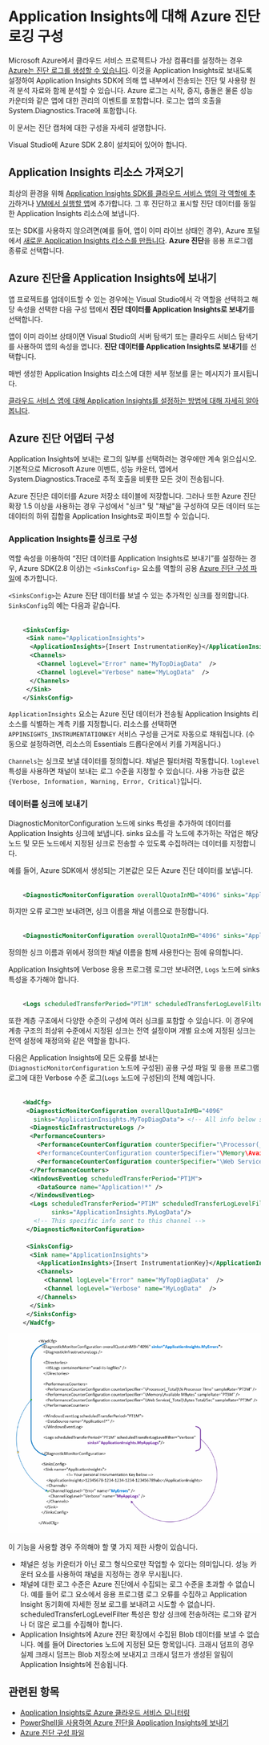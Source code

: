 <properties
    pageTitle="Application Insights에 Azure 진단 로그 보내기"
    description="Application Insights 포털로 전송되는 Azure 클라우드 서비스 진단 로그에 대한 세부 정보를 구성합니다."
    services="application-insights"
    documentationCenter=".net"
    authors="sbtron"
    manager="douge"/>

<tags
    ms.service="application-insights"
    ms.workload="tbd"
	ms.tgt_pltfrm="ibiza"
    ms.devlang="na"
    ms.topic="article"
	ms.date="11/17/2015"
    ms.author="awills"/>

# Application Insights에 대해 Azure 진단 로깅 구성

Microsoft Azure에서 클라우드 서비스 프로젝트나 가상 컴퓨터를 설정하는 경우 [Azure는 진단 로그를 생성할 수 있습니다](../vs-azure-tools-diagnostics-for-cloud-services-and-virtual-machines.md). 이것을 Application Insights로 보내도록 설정하여 Application Insights SDK에 의해 앱 내부에서 전송되는 진단 및 사용량 원격 분석 자료와 함께 분석할 수 있습니다. Azure 로그는 시작, 중지, 충돌은 물론 성능 카운터와 같은 앱에 대한 관리의 이벤트를 포함합니다. 로그는 앱의 호출을 System.Diagnostics.Trace에 포함합니다.

이 문서는 진단 캡처에 대한 구성을 자세히 설명합니다.

Visual Studio에 Azure SDK 2.8이 설치되어 있어야 합니다.

## Application Insights 리소스 가져오기

최상의 환경을 위해 [Application Insights SDK를 클라우드 서비스 앱의 각 역할에 추가](app-insights-cloudservices.md)하거나 [VM에서 실행할 앱](app-insights-overview.md)에 추가합니다. 그 후 진단하고 표시할 진단 데이터를 동일한 Application Insights 리소스에 보냅니다.

또는 SDK를 사용하지 않으려면(예를 들어, 앱이 이미 라이브 상태인 경우), Azure 포털에서 [새로운 Application Insights 리소스를 만듭니다](app-insights-create-new-resource.md). **Azure 진단**을 응용 프로그램 종류로 선택합니다.


## Azure 진단을 Application Insights에 보내기

앱 프로젝트를 업데이트할 수 있는 경우에는 Visual Studio에서 각 역할을 선택하고 해당 속성을 선택한 다음 구성 탭에서 **진단 데이터를 Application Insights로 보내기**를 선택합니다.

앱이 이미 라이브 상태이면 Visual Studio의 서버 탐색기 또는 클라우드 서비스 탐색기를 사용하여 앱의 속성을 엽니다. **진단 데이터를 Application Insights로 보내기**를 선택합니다.

매번 생성한 Application Insights 리소스에 대한 세부 정보를 묻는 메시지가 표시됩니다.

[클라우드 서비스 앱에 대해 Application Insights를 설정하는 방법에 대해 자세히 알아봅니다](app-insights-cloudservices.md).

## Azure 진단 어댑터 구성

Application Insights에 보내는 로그의 일부를 선택하려는 경우에만 계속 읽으십시오. 기본적으로 Microsoft Azure 이벤트, 성능 카운터, 앱에서 System.Diagnostics.Trace로 추적 호출을 비롯한 모든 것이 전송됩니다.

Azure 진단은 데이터를 Azure 저장소 테이블에 저장합니다. 그러나 또한 Azure 진단 확장 1.5 이상을 사용하는 경우 구성에서 "싱크" 및 "채널"을 구성하여 모든 데이터 또는 데이터의 하위 집합을 Application Insights로 파이프할 수 있습니다.

### Application Insights를 싱크로 구성

역할 속성을 이용하여 “진단 데이터를 Application Insights로 보내기”를 설정하는 경우, Azure SDK(2.8 이상)는 `<SinksConfig>` 요소를 역할의 공용 [Azure 진단 구성 파일](https://msdn.microsoft.com/library/azure/dn782207.aspx)에 추가합니다.

`<SinksConfig>`는 Azure 진단 데이터를 보낼 수 있는 추가적인 싱크를 정의합니다. `SinksConfig`의 예는 다음과 같습니다.

```xml

    <SinksConfig>
     <Sink name="ApplicationInsights">
      <ApplicationInsights>{Insert InstrumentationKey}</ApplicationInsights>
      <Channels>
        <Channel logLevel="Error" name="MyTopDiagData"  />
        <Channel logLevel="Verbose" name="MyLogData"  />
      </Channels>
     </Sink>
    </SinksConfig>

```

`ApplicationInsights` 요소는 Azure 진단 데이터가 전송될 Application Insights 리소스를 식별하는 계측 키를 지정합니다. 리소스를 선택하면 `APPINSIGHTS_INSTRUMENTATIONKEY` 서비스 구성을 근거로 자동으로 채워집니다. (수동으로 설정하려면, 리소스의 Essentials 드롭다운에서 키를 가져옵니다.)

`Channels`는 싱크로 보낼 데이터를 정의합니다. 채널은 필터처럼 작동합니다. `loglevel` 특성을 사용하면 채널이 보내는 로그 수준을 지정할 수 있습니다. 사용 가능한 값은 `{Verbose, Information, Warning, Error, Critical}`입니다.

### 데이터를 싱크에 보내기

DiagnosticMonitorConfiguration 노드에 sinks 특성을 추가하여 데이터를 Application Insights 싱크에 보냅니다. sinks 요소를 각 노드에 추가하는 작업은 해당 노드 및 모든 노드에서 지정된 싱크로 전송할 수 있도록 수집하려는 데이터를 지정합니다.

예를 들어, Azure SDK에서 생성되는 기본값은 모든 Azure 진단 데이터를 보냅니다.

```xml

    <DiagnosticMonitorConfiguration overallQuotaInMB="4096" sinks="ApplicationInsights">
```

하지만 오류 로그만 보내려면, 싱크 이름을 채널 이름으로 한정합니다.

```xml

    <DiagnosticMonitorConfiguration overallQuotaInMB="4096" sinks="ApplicationInsights.MyTopDiagdata">
```

정의한 싱크 이름과 위에서 정의한 채널 이름을 함께 사용한다는 점에 유의합니다.

Application Insights에 Verbose 응용 프로그램 로그만 보내려면, `Logs` 노드에 sinks 특성을 추가해야 합니다.

```xml

    <Logs scheduledTransferPeriod="PT1M" scheduledTransferLogLevelFilter="Verbose" sinks="ApplicationInsights.MyLogData"/>
```

또한 계층 구조에서 다양한 수준의 구성에 여러 싱크를 포함할 수 있습니다. 이 경우에 계층 구조의 최상위 수준에서 지정된 싱크는 전역 설정이며 개별 요소에 지정된 싱크는 전역 설정에 재정의와 같은 역할을 합니다.

다음은 Application Insights에 모든 오류를 보내는(`DiagnosticMonitorConfiguration` 노드에 구성된) 공용 구성 파일 및 응용 프로그램 로그에 대한 Verbose 수준 로그(`Logs` 노드에 구성된)의 전체 예입니다.

```xml

    <WadCfg>
     <DiagnosticMonitorConfiguration overallQuotaInMB="4096"
       sinks="ApplicationInsights.MyTopDiagData"> <!-- All info below sent to this channel -->
      <DiagnosticInfrastructureLogs />
      <PerformanceCounters>
        <PerformanceCounterConfiguration counterSpecifier="\Processor(_Total)\% Processor Time" sampleRate="PT3M" sinks="ApplicationInsights.MyLogData/>
        <PerformanceCounterConfiguration counterSpecifier="\Memory\Available MBytes" sampleRate="PT3M" />
        <PerformanceCounterConfiguration counterSpecifier="\Web Service(_Total)\Bytes Total/Sec" sampleRate="PT3M" />
      </PerformanceCounters>
      <WindowsEventLog scheduledTransferPeriod="PT1M">
        <DataSource name="Application!*" />
      </WindowsEventLog>
      <Logs scheduledTransferPeriod="PT1M" scheduledTransferLogLevelFilter="Verbose"
            sinks="ApplicationInsights.MyLogData"/>
       <!-- This specific info sent to this channel -->
     </DiagnosticMonitorConfiguration>

     <SinksConfig>
      <Sink name="ApplicationInsights">
        <ApplicationInsights>{Insert InstrumentationKey}</ApplicationInsights>
        <Channels>
          <Channel logLevel="Error" name="MyTopDiagData"  />
          <Channel logLevel="Verbose" name="MyLogData"  />
        </Channels>
      </Sink>
     </SinksConfig>
    </WadCfg>
```

![](./media/app-insights-azure-diagnostics/diagnostics-publicconfig.png)

이 기능을 사용할 경우 주의해야 할 몇 가지 제한 사항이 있습니다.

* 채널은 성능 카운터가 아닌 로그 형식으로만 작업할 수 있다는 의미입니다. 성능 카운터 요소를 사용하여 채널을 지정하는 경우 무시됩니다.
* 채널에 대한 로그 수준은 Azure 진단에서 수집되는 로그 수준을 초과할 수 없습니다. 예를 들어 로그 요소에서 응용 프로그램 로그 오류를 수집하고 Application Insight 동기화에 자세한 정보 로그를 보내려고 시도할 수 없습니다. scheduledTransferLogLevelFilter 특성은 항상 싱크에 전송하려는 로그와 같거나 더 많은 로그를 수집해야 합니다.
* Application Insights에 Azure 진단 확장에서 수집된 Blob 데이터를 보낼 수 없습니다. 예를 들어 Directories 노드에 지정된 모든 항목입니다. 크래시 덤프의 경우 실제 크래시 덤프는 Blob 저장소에 보내지고 크래시 덤프가 생성된 알림이 Application Insights에 전송됩니다.

## 관련된 항목

* [Application Insights로 Azure 클라우드 서비스 모니터링](app-insights-cloudservices.md)
* [PowerShell을 사용하여 Azure 진단을 Application Insights에 보내기](app-insights-powershell-azure-diagnostics.md)
* [Azure 진단 구성 파일](https://msdn.microsoft.com/library/azure/dn782207.aspx)

<!---HONumber=AcomDC_0907_2016-->